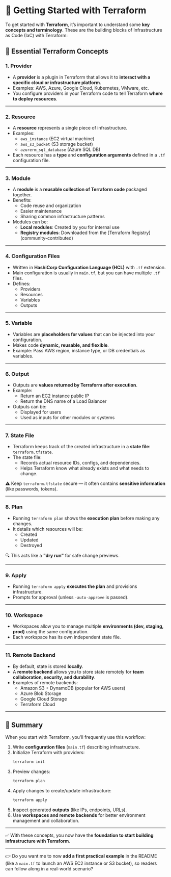 


# 🚀 Getting Started with Terraform

To get started with **Terraform**, it’s important to understand some **key concepts and terminology**. These are the building blocks of Infrastructure as Code (IaC) with Terraform:


## 🔑 Essential Terraform Concepts

### 1. **Provider**
- A **provider** is a plugin in Terraform that allows it to **interact with a specific cloud or infrastructure platform**.  
- Examples: AWS, Azure, Google Cloud, Kubernetes, VMware, etc.  
- You configure providers in your Terraform code to tell Terraform **where to deploy resources**.  

***

### 2. **Resource**
- A **resource** represents a single piece of infrastructure.  
- Examples:
  - `aws_instance` (EC2 virtual machine)  
  - `aws_s3_bucket` (S3 storage bucket)  
  - `azurerm_sql_database` (Azure SQL DB)  
- Each resource has a **type** and **configuration arguments** defined in a `.tf` configuration file.  

***

### 3. **Module**
- A **module** is a **reusable collection of Terraform code** packaged together.  
- Benefits:
  - Code reuse and organization  
  - Easier maintenance  
  - Sharing common infrastructure patterns  
- Modules can be:
  - **Local modules**: Created by you for internal use  
  - **Registry modules**: Downloaded from the [Terraform Registry] (community-contributed)  

***

### 4. **Configuration Files**
- Written in **HashiCorp Configuration Language (HCL)** with `.tf` extension.  
- Main configuration is usually in `main.tf`, but you can have multiple `.tf` files.  
- Defines:
  - Providers  
  - Resources  
  - Variables  
  - Outputs  

***

### 5. **Variable**
- Variables are **placeholders for values** that can be injected into your configuration.  
- Makes code **dynamic, reusable, and flexible**.  
- Example: Pass AWS region, instance type, or DB credentials as variables.  

***

### 6. **Output**
- Outputs are **values returned by Terraform after execution**.  
- Example:  
  - Return an EC2 instance public IP  
  - Return the DNS name of a Load Balancer  
- Outputs can be:
  - Displayed for users  
  - Used as inputs for other modules or systems  

***

### 7. **State File**
- Terraform keeps track of the created infrastructure in a **state file**: `terraform.tfstate`.  
- The state file:  
  - Records actual resource IDs, configs, and dependencies.  
  - Helps Terraform know what already exists and what needs to change.  

⚠️ Keep `terraform.tfstate` secure — it often contains **sensitive information** (like passwords, tokens).  

***

### 8. **Plan**
- Running `terraform plan` shows the **execution plan** before making any changes.  
- It details which resources will be:
  - Created  
  - Updated  
  - Destroyed  

🔍 This acts like a **"dry run"** for safe change previews.  

***

### 9. **Apply**
- Running `terraform apply` **executes the plan** and provisions infrastructure.  
- Prompts for approval (unless `-auto-approve` is passed).  

***

### 10. **Workspace**
- Workspaces allow you to manage multiple **environments (dev, staging, prod)** using the same configuration.  
- Each workspace has its own independent state file.  

***

### 11. **Remote Backend**
- By default, state is stored **locally**.  
- A **remote backend** allows you to store state remotely for **team collaboration, security, and durability**.  
- Examples of remote backends:  
  - Amazon S3 + DynamoDB (popular for AWS users)  
  - Azure Blob Storage  
  - Google Cloud Storage  
  - Terraform Cloud  

***

## 📝 Summary
When you start with Terraform, you'll frequently use this workflow:  

1. Write **configuration files** (`main.tf`) describing infrastructure.  
2. Initialize Terraform with providers:  
   ```bash
   terraform init
   ```
3. Preview changes:  
   ```bash
   terraform plan
   ```
4. Apply changes to create/update infrastructure:  
   ```bash
   terraform apply
   ```
5. Inspect generated **outputs** (like IPs, endpoints, URLs).  
6. Use **workspaces and remote backends** for better environment management and collaboration.  

***

✅ With these concepts, you now have the **foundation to start building infrastructure with Terraform**.  

***

👉 Do you want me to now **add a first practical example** in the README (like a `main.tf` to launch an AWS EC2 instance or S3 bucket), so readers can follow along in a real-world scenario?
